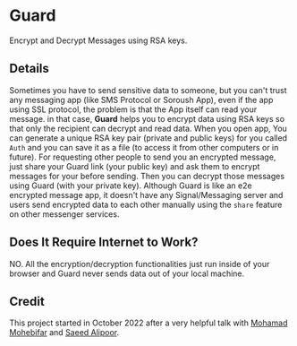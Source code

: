 # Guard
Encrypt and Decrypt Messages using RSA keys.

## Details
Sometimes you have to send sensitive data to someone, but you can't trust any messaging app (like SMS Protocol or Soroush App), even if the app using SSL protocol, the problem is that the App itself can read your message. in that case, **Guard** helps you to encrypt data using RSA keys so that only the recipient can decrypt and read data.
When you open app, You can generate a unique RSA key pair (private and public keys) for you called `Auth` and you can save it as a file (to access it from other computers or in future). For requesting other people to send you an encrypted message, just share your Guard link (your public key) and ask them to encrypt messages for your before sending. Then you can decrypt those messages using Guard (with your private key). Although Guard is like an e2e encrypted message app, it doesn't have any Signal/Messaging server and users send encrypted data to each other manually using the `share` feature on other messenger services.

## Does It Require Internet to Work?
NO. All the encryption/decryption functionalities just run inside of your browser and Guard never sends data out of your local machine.

## Credit
This project started in October 2022 after a very helpful talk with [Mohamad Mohebifar](https://github.com/mohebifar) and [Saeed Alipoor](https://github.com/saeedalipoor).
